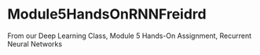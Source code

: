 # Module5HandsOnRNNFreidrd
From our Deep Learning Class, Module 5 Hands-On Assignment, Recurrent Neural Networks
